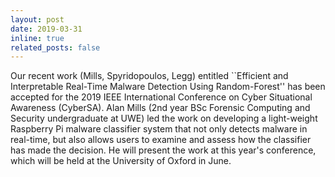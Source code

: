 ```yaml
---
layout: post
date: 2019-03-31
inline: true
related_posts: false
---
```


Our recent work (Mills, Spyridopoulos, Legg) entitled ``Efficient and Interpretable Real-Time Malware Detection Using Random-Forest'' has been accepted for the 2019 IEEE International Conference on Cyber Situational Awareness (CyberSA). Alan Mills (2nd year BSc Forensic Computing and Security undergraduate at UWE) led the work on developing a light-weight Raspberry Pi malware classifier system that not only detects malware in real-time, but also allows users to examine and assess how the classifier has made the decision. He will present the work at this year's conference, which will be held at the University of Oxford in June.